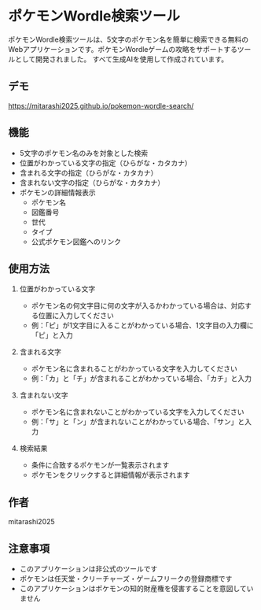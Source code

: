 # ポケモンWordle検索ツール

ポケモンWordle検索ツールは、5文字のポケモン名を簡単に検索できる無料のWebアプリケーションです。ポケモンWordleゲームの攻略をサポートするツールとして開発されました。
すべて生成AIを使用して作成されています。

## デモ

https://mitarashi2025.github.io/pokemon-wordle-search/

## 機能

- 5文字のポケモン名のみを対象とした検索
- 位置がわかっている文字の指定（ひらがな・カタカナ）
- 含まれる文字の指定（ひらがな・カタカナ）
- 含まれない文字の指定（ひらがな・カタカナ）
- ポケモンの詳細情報表示
  - ポケモン名
  - 図鑑番号
  - 世代
  - タイプ
  - 公式ポケモン図鑑へのリンク

## 使用方法

1. 位置がわかっている文字
   - ポケモン名の何文字目に何の文字が入るかわかっている場合は、対応する位置に入力してください
   - 例：「ピ」が1文字目に入ることがわかっている場合、1文字目の入力欄に「ピ」と入力

2. 含まれる文字
   - ポケモン名に含まれることがわかっている文字を入力してください
   - 例：「カ」と「チ」が含まれることがわかっている場合、「カチ」と入力

3. 含まれない文字
   - ポケモン名に含まれないことがわかっている文字を入力してください
   - 例：「サ」と「ン」が含まれないことがわかっている場合、「サン」と入力

4. 検索結果
   - 条件に合致するポケモンが一覧表示されます
   - ポケモンをクリックすると詳細情報が表示されます

## 作者

mitarashi2025

## 注意事項

- このアプリケーションは非公式のツールです
- ポケモンは任天堂・クリーチャーズ・ゲームフリークの登録商標です
- このアプリケーションはポケモンの知的財産権を侵害することを意図していません 